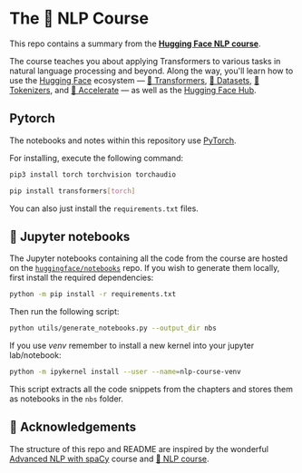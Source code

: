 # The 🤗 NLP Course

This repo contains a summary from the **[Hugging Face NLP course](https://huggingface.co/course/chapter1/1)**. 

The course teaches you about applying Transformers to various tasks in natural language processing and beyond. Along the way, you'll learn how to use the [Hugging Face](https://huggingface.co/) ecosystem — [🤗 Transformers](https://github.com/huggingface/transformers), [🤗 Datasets](https://github.com/huggingface/datasets), [🤗 Tokenizers](https://github.com/huggingface/tokenizers), and [🤗 Accelerate](https://github.com/huggingface/accelerate) — as well as the [Hugging Face Hub](https://huggingface.co/models).

## Pytorch

The notebooks and notes within this repository use [PyTorch](https://pytorch.org/get-started/locally/). 

For installing, execute the following command: 

```bash
pip3 install torch torchvision torchaudio
```

```bash
pip install transformers[torch]
```



You can also just install the `requirements.txt` files.
## 📔 Jupyter notebooks

The Jupyter notebooks containing all the code from the course are hosted on the [`huggingface/notebooks`](https://github.com/huggingface/notebooks) repo. If you wish to generate them locally, first install the required dependencies:

```bash
python -m pip install -r requirements.txt
```

Then run the following script:

```bash
python utils/generate_notebooks.py --output_dir nbs
```

If you use *venv* remember to install a new kernel into your jupyter lab/notebook: 


```bash
python -m ipykernel install --user --name=nlp-course-venv
```
This script extracts all the code snippets from the chapters and stores them as notebooks in the `nbs` folder.

## 🙌 Acknowledgements

The structure of this repo and README are inspired by the wonderful [Advanced NLP with spaCy](https://github.com/ines/spacy-course) course and [🤗 NLP course](https://huggingface.co/learn/nlp-course/).
